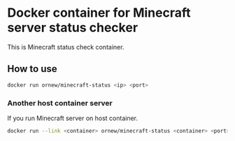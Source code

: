 # Docker container for Minecraft server status checker

This is Minecraft status check container.

## How to use

```bash
docker run ornew/minecraft-status <ip> <port>
```

### Another host container server

If you run Minecraft server on host container.

```bash
docker run --link <container> ornew/minecraft-status <container> <port>
```

